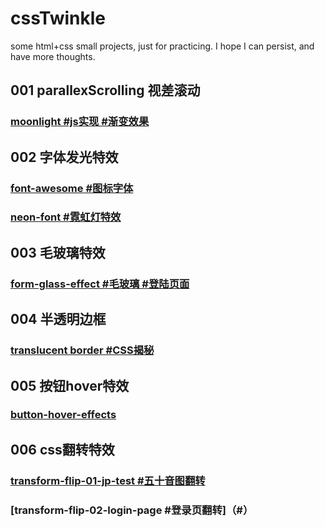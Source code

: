# cssTwinkle
some html+css small projects, just for practicing. I hope I can persist, and have more thoughts.

## 001 parallexScrolling 视差滚动
### [moonlight #js实现 #渐变效果](https://github.com/Bubble-419/cssTwinkle/tree/main/01parallaxScrolling/01moonlight)

## 002 字体发光特效
### [font-awesome #图标字体](https://github.com/Bubble-419/cssTwinkle/tree/main/02font-awesome)
### [neon-font #霓虹灯特效](#)
 
## 003 毛玻璃特效
### [form-glass-effect #毛玻璃 #登陆页面](https://github.com/Bubble-419/cssTwinkle/tree/main/03form-glass-effect)

## 004 半透明边框
### [translucent border #CSS揭秘](https://github.com/Bubble-419/cssTwinkle/tree/main/03translucent-bg)

## 005 按钮hover特效
### [button-hover-effects](https://github.com/Bubble-419/cssTwinkle/tree/main/05button-hover-effects)

## 006 css翻转特效
### [transform-flip-01-jp-test #五十音图翻转](#)
### [transform-flip-02-login-page #登录页翻转]（#）
